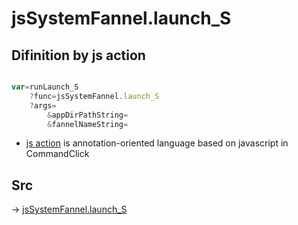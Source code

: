 # jsSystemFannel.launch_S

## Difinition by js action

```js.js

var=runLaunch_S
	?func=jsSystemFannel.launch_S
	?args=
		&appDirPathString=
		&fannelNameString=
```

- [js action]() is annotation-oriented language based on javascript in CommandClick

## Src

-> [jsSystemFannel.launch_S](https://github.com/puutaro/CommandClick/blob/master/app/src/main/java/com/puutaro/commandclick/fragment_lib/terminal_fragment/js_interface/system/JsSystemFannel.kt#L11)


